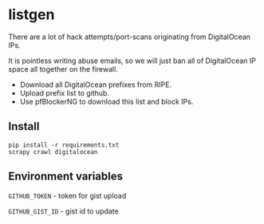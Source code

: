 # listgen

There are a lot of hack attempts/port-scans originating from DigitalOcean IPs.

It is pointless writing abuse emails, so we will just ban all of DigitalOcean IP space all together on the firewall.

* Download all DigitalOcean prefixes from RIPE.
* Upload prefix list to github.
* Use pfBlockerNG to download this list and block IPs.

## Install

```
pip install -r requirements.txt
scrapy crawl digitalocean
```

## Environment variables
```GITHUB_TOKEN``` - token for gist upload

```GITHUB_GIST_ID``` - gist id to update